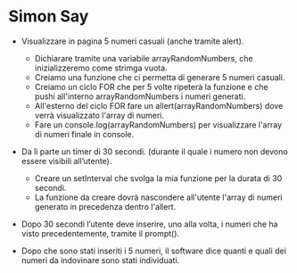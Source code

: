 # Simon Say
- Visualizzare in pagina 5 numeri casuali (anche tramite alert).
  - Dichiarare tramite una variabile arrayRandomNumbers, che inizializzeremo come strimga vuota.
  - Creiamo una funzione che ci permetta di generare 5 numeri casuali.
  - Creiamo un ciclo FOR che per 5 volte ripeterà la funzione e che pushi all'interno arrayRandomNumbers i numeri generati.
  - All'esterno del ciclo FOR fare un allert(arrayRandomNumbers) dove verrà visualizzato l'array di numeri.
  - Fare un console.log(arrayRandomNumbers) per visualizzare l'array di numeri finale in console.

- Da lì parte un timer di 30 secondi. (durante il quale i numero non devono essere visibili all’utente).
  - Creare un setInterval che svolga la mia funzione per la durata di 30 secondi.
  - La funzione da creare dovrà nascondere all'utente l'array di numeri generato in precedenza dentro l'allert.

- Dopo 30 secondi l’utente deve inserire, uno alla volta, i numeri che ha visto precedentemente, tramite il prompt().
- Dopo che sono stati inseriti i 5 numeri, il software dice quanti e quali dei numeri da indovinare sono stati individuati.